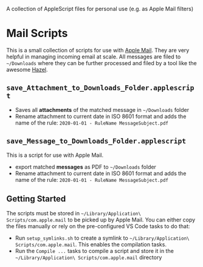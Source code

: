 A collection of AppleScript files for personal use (e.g. as Apple Mail filters)

# Mail Scripts
This is a small collection of scripts for use with [Apple Mail](https://en.wikipedia.org/wiki/Apple_Mail). They are very helpful in managing incoming email at scale. All messages are filed to `~/Downloads` where they can be further processed and filed by a tool like the awesome [Hazel](https://www.noodlesoft.com/).

## `save_Attachment_to_Downloads_Folder.applescript`
* Saves all **attachments** of the matched message in `~/Downloads` folder
* Rename attachment to current date in ISO 8601 format and adds the name of the rule: `2020-01-01 - RuleName MessageSubject.pdf`

## `save_Message_to_Downloads_Folder.applescript`
This is a script for use with Apple Mail. 
* export matched **messages** as PDF to `~/Downloads` folder
* Rename attachment to current date in ISO 8601 format and adds the name of the rule: `2020-01-01 - RuleName MessageSubject.pdf`


## Getting Started
The scripts must be stored in `~/Library/Application\ Scripts/com.apple.mail` to be picked up by Apple Mail. You can either copy the files manually or rely on the pre-configured VS Code tasks to do that:

* Run `setup_symlinks.sh` to create a symlink to `~/Library/Application\ Scripts/com.apple.mail`. This enables the compilation tasks.
* Run the `Compile ...` tasks to compile a script and store it in the `~/Library/Application\ Scripts/com.apple.mail` directory
